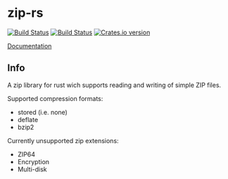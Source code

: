 zip-rs
======

[![Build Status](https://travis-ci.org/mvdnes/zip-rs.svg?branch=master)](https://travis-ci.org/mvdnes/zip-rs)
[![Build Status](https://api.shippable.com/projects/553fdfb4edd7f2c052d66b59/badge?branchName=master)](https://app.shippable.com/projects/553fdfb4edd7f2c052d66b59/builds/latest)
[![Crates.io version](https://img.shields.io/crates/v/zip.svg)](https://crates.io/crates/zip)

[Documentation](http://mvdnes.github.io/rust-docs/zip-rs/zip/index.html)

Info
----

A zip library for rust wich supports reading and writing of simple ZIP files.

Supported compression formats:

* stored (i.e. none)
* deflate
* bzip2

Currently unsupported zip extensions:

* ZIP64
* Encryption
* Multi-disk
